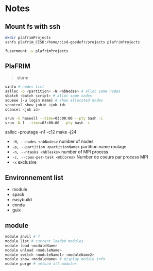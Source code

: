 # Notes

## Mount fs with ssh

```bash
mkdir plafrimProjects
sshfs plafrim_CISD:/home/cisd-goedefr/projects plafrimProjects
```

```bash
fusermount -u plafrimProjects
```

## PlaFRIM

> slurm

```bash
sinfo # nodes list
salloc -p <partition> -N <nbNodes> # alloc some nodes
sbatch <batch script> # alloc some nodes
squeue [-u login name] # show allocated nodes
scontrol show jobid <job id>
scancel <job id>
```

```bash
srun -C haswell --time=03:00:00 --pty bash -i
srun -N 1 --time=03:00:00 --pty bash -i
```

salloc -proutage -n1 -c12 make -j24

- `-N, --nodes <nbNodes>` number of nodes
- `-p, --partition <partitionName>` partition name routage
- `-n, --ntasks <nbTasks>` number of MPI process
- `-c, --cpus-per-task <nbCores>` Number de coeurs par process MPI
- `-x` exclusive

## Environnement list

- module
- spack
- easybuild
- conda
- guix

## module

```bash
module anvil # ?
module list # current loaded modules
module load <moduleName>
module unload <moduleName>
module switch <moduleName1> <moduleName2>
module show <moduleName> # display module info
module purge # unload all modules
```
